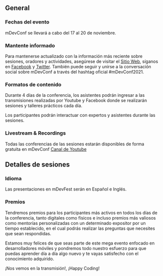 ## General

### Fechas del evento

mDevConf se llevará a cabo del 17 al 20 de noviembre.

### Mantente informado

Para mantenerse actualizado con la información más reciente sobre sesiones, oradores y actividades, asegúrese de visitar el [Sitio Web](https://mdevconf.tech/), síganos en [Facebook](https://www.facebook.com/mDevConfBO) y [Twitter](https://twitter.com/mDevConfBO?s=20). También puede seguir y unirse a la conversación social sobre mDevConf a través del hashtag oficial #mDevConf2021.

### Formatos de contenido

Durante 4 días de la conferencia, los asistentes podrán ingresar a las transmisiones realizadas por Youtube y Facebook donde se realizarán sesiones y talleres prácticos cada día.

Los participantes podrán interactuar con expertos y asistentes durante las sesiones.

### Livestream & Recordings

Todas las conferencias de las sesiones estarán disponibles de forma gratuita en mDevConf [Canal de Youtube](https://www.youtube.com/channel/UCZM4yzVYpnlLXYDl3vELXrA)


## Detalles de sesiones

### Idioma

Las presentaciones en mDevFest serán en Español e Inglés.

### Premios

Tendremos premios para los participantes más activos en todos los días de la conferencia, tanto digitales como físicos e incluso premios más valiosos como mentorías personalizadas con un determinado expositor por un tiempo establecido, en el cual podrás realizar las preguntas que necesites que sean respondidas.

Estamos muy felices de que seas parte de este mega evento enfocado en desarrolladores móviles y pondremos todo nuestro esfuerzo para que puedas aprender día a día algo nuevo y te vayas satisfecho con el conocimiento adquirido.

¡Nos vemos en la transmisión!, ¡Happy Coding!
